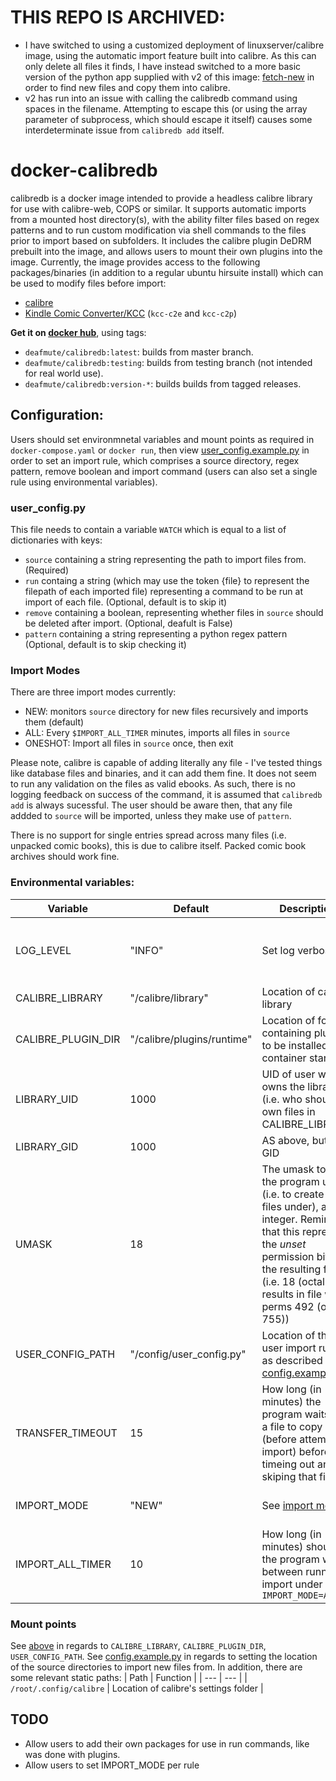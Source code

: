 # THIS REPO IS ARCHIVED: 
- I have switched to using a customized deployment of linuxserver/calibre image, using the automatic import feature built into calibre. As this can only delete all files it finds, I have instead switched to a more basic version of the python app supplied with v2 of this image: [fetch-new](https://github.com/deafmute1/fetch-new) in order to find new files and copy them into calibre. 
- v2 has run into an issue with calling the calibredb command using spaces in the filename. Attempting to escape this (or using the array parameter of subprocess, which should escape it itself) causes some interdeterminate issue from `calibredb add` itself. 

# docker-calibredb
calibredb is a docker image intended to provide a headless calibre library for use with calibre-web, COPS or similar. It supports automatic imports from a mounted host directory(s), with the ability filter files based on regex patterns and to run custom modification via shell commands to the files prior to import based on subfolders. It includes the calibre plugin DeDRM prebuilt into the image, and allows users to mount their own plugins into the image. Currently, the image provides access to the following packages/binaries (in addition to a regular ubuntu hirsuite install) which can be used to modify files before import:

- [calibre](https://manual.calibre-ebook.com/generated/en/cli-index.html)
- [Kindle Comic Converter/KCC](https://github.com/ciromattia/kcc) (`kcc-c2e` and `kcc-c2p`)

**Get it on [docker hub](https://hub.docker.com/repository/docker/deafmute/calibredb)**, using tags:
- `deafmute/calibredb:latest`: builds from master branch.
- `deafmute/calibredb:testing`: builds from testing branch (not intended for real world use).
- `deafmute/calibredb:version-*`: builds builds from tagged releases.

## Configuration:
Users should set environmnetal variables and mount points as required in `docker-compose.yaml` or `docker run`, then view [user_config.example.py](user_config.example.py) in order to set an import rule, which comprises a source directory, regex pattern, remove boolean and import command (users can also set a single rule using environmental variables).

### user_config.py
This file needs to contain a variable `WATCH` which is equal to a list of dictionaries with keys:
-  `source` containing a string representing the path to import files from. (Required)
-   `run` containg a string (which may use the token {file} to represent the filepath of each imported file) representing a command to be run at import of each file. (Optional, default is to skip it)
-   `remove` containing a boolean, representing whether files in `source` should be deleted after import. (Optional, deafult is False) 
-   `pattern` containing a string representing a python regex pattern (Optional, default is to skip checking it)

### Import Modes
There are three import modes currently:
- NEW: monitors `source` directory for new files recursively and imports them (default) 
- ALL: Every `$IMPORT_ALL_TIMER` minutes, imports all files in `source`  
- ONESHOT: Import all files in `source` once, then exit

Please note, calibre is capable of adding literally any file - I've tested things like database files and binaries, and it can add them fine. It does not seem to run any validation on the files as valid ebooks. As such, there is no logging feedback on success of the command, it is assumed that `calibredb add` is always sucessful. The user should be aware then, that any file addded to `source` will be imported, unless they make use of `pattern`. 

There is no support for single entries spread across many files (i.e. unpacked comic books), this is due to calibre itself. Packed comic book archives should work fine.

### Environmental variables: 

| Variable | Default | Description |  Valid values | 
| --- | --- | --- | --- |
| LOG_LEVEL | "INFO" | Set log verbosity | "DEBUG", "INFO", "WARNING", "ERROR", "CRITICAL" | 
| CALIBRE_LIBRARY | "/calibre/library" | Location of calibre library | Any directory |
| CALIBRE_PLUGIN_DIR | "/calibre/plugins/runtime" | Location of folder containing plugins to be installed at container start | Any directory | 
| LIBRARY_UID | 1000 | UID of user who owns the library (i.e. who should own files in CALIBRE_LIBRARY) | Any 32-bit int | 
| LIBRARY_GID | 1000 | AS above, but for GID | Any 32-bit-int |
| UMASK | 18 | The umask to run the program under (i.e. to create new files under), as an integer. Reminder that this represents the _unset_ permission bits of the resulting file (i.e. 18 (octal 022) results in file with perms 492 (octal 755)) | 0-511 |
| USER_CONFIG_PATH | "/config/user_config.py" | Location of the user import rules, as described in [config.example.py](config.example.py) | Valid file path | 
| TRANSFER_TIMEOUT | 15 | How long (in minutes) the program waits for a file to copy (before attempting import) before timeing out and skiping that file | Any int |  
| IMPORT_MODE | "NEW" | See [import modes](#import-modes) | "NEW", "ALL", "ONESHOT" | 
| IMPORT_ALL_TIMER | 10 | How long (in minutes) should the program wait between running import under `IMPORT_MODE=ALL` | Any int | 

### Mount points
See [above](#environmental-variables) in regards to `CALIBRE_LIBRARY`, `CALIBRE_PLUGIN_DIR`, `USER_CONFIG_PATH`. See [config.example.py](config.example.py) in regards to setting the location of the source directories to import new files from. In addition, there are some relevant static paths: 
| Path | Function |
| --- | --- |
| `/root/.config/calibre` | Location of calibre's settings folder |

## TODO 
- Allow users to add their own packages for use in run commands, like was done with plugins. 
- Allow users to set IMPORT_MODE per rule 
